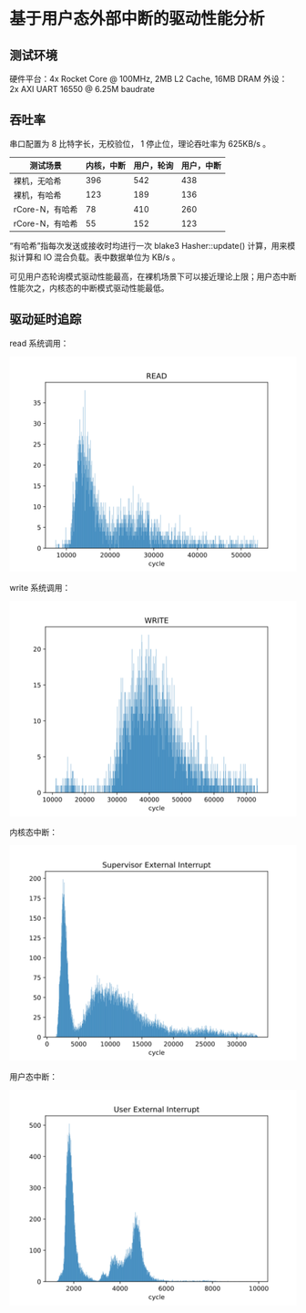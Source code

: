 # 基于用户态外部中断的驱动性能分析

## 测试环境

硬件平台：4x Rocket Core @ 100MHz, 2MB L2 Cache, 16MB DRAM
外设：2x AXI UART 16550 @ 6.25M baudrate

## 吞吐率

串口配置为 8 比特字长，无校验位， 1 停止位，理论吞吐率为 625KB/s 。

| 测试场景        | 内核，中断 | 用户，轮询 | 用户，中断 |
| --------------- | ---------- | ---------- | ---------- |
| 裸机，无哈希    | 396        | 542        | 438        |
| 裸机，有哈希    | 123        | 189        | 136        |
| rCore-N，有哈希 | 78         | 410        | 260        |
| rCore-N，有哈希 | 55         | 152        | 123        |

“有哈希”指每次发送或接收时均进行一次 blake3 Hasher::update() 计算，用来模拟计算和 IO 混合负载。表中数据单位为 KB/s 。

可见用户态轮询模式驱动性能最高，在裸机场景下可以接近理论上限；用户态中断性能次之，内核态的中断模式驱动性能最低。

## 驱动延时追踪

read 系统调用：

![read](assets/trace/read.svg)

write 系统调用：

![write](assets/trace/write.svg)

内核态中断：

![sei](assets/trace/sei.svg)

用户态中断：

![uei](assets/trace/uei.svg)
